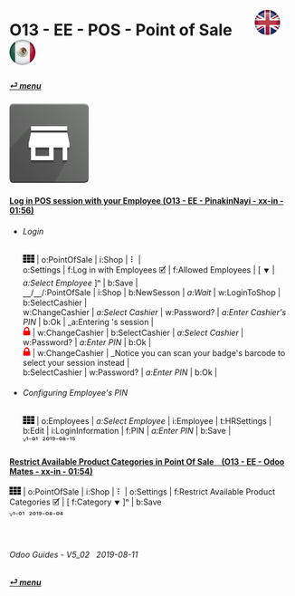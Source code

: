 # O13 - EE - POS - Point of Sale &nbsp;&nbsp;&nbsp;&nbsp; [![en-uk](/doc/img/flg/en-uk-flg-btn-sml.png)](/en-uk/o13/ee/pos/en-uk-o13-ee-pos-guides.md) [ ![es-mx](/doc/img/flg/es-mx-flg-btn-sml.png)](/es-mx/o13/ee/pos/es-mx-o13-ee-pos-guides.md)
#### [_&#x23CE; menu_](/en-uk/o13/ee/en-uk-o13-ee-guides-menu.md "Back to EE menu")  
### ![pos](/doc/img/app/big/pos.png)
[ⱽ¹²³⁴⁵⁶⁷⁸⁹⁰⁻]: # (ⱽ¹²³⁴⁵⁶⁷⁸⁹⁰⁻)

#### [Log in POS session with your Employee (O13 - EE - PinakinNayi - xx-in - 01:56)](https://youtube.com/embed/gwsAU0U6eOQ?autoplay=1&start=0&end=0&rel=0)  
- ###### Login
  ![apps](/doc/img/apps.png) | o:PointOfSale | i:Shop | &#x2807; |  
  o:Settings | f:Log in with Employees &#x1F5F9; | f:Allowed Employees | \[ &#x2BC6; | _a:Select Employee_ ]&#x207F; | b:Save |  
  &#x23BD;/&#x23BD;/:PointOfSale | i:Shop | b:NewSesson | _a:Wait_ | w:LoginToShop | b:SelectCashier |  
  w:ChangeCashier | _a:Select Cashier_ | w:Password? | _a:Enter Cashier's PIN_ | b:Ok | _a:Entering 's session |  
  ![lock_icon_small](/doc/img/lock_icon_small.png) | w:ChangeCashier | b:SelectCashier | _a:Select Cashier_ | w:Password? | _a:Enter PIN_ | b:Ok |  
  ![lock_icon_small](/doc/img/lock_icon_small.png) | w:ChangeCashier | _Notice you can scan your badge's barcode to select your session instead |  
  b:SelectCashier | w:Password? | _a:Enter PIN_ | b:Ok |  
- ###### Configuring Employee's PIN
  ![apps](/doc/img/apps.png) | o:Employees | _a:Select Employee_ | i:Employee | t:HRSettings |  
  b:Edit | i:LoginInformation | f:PIN | _a:Enter PIN_ | b:Save |  
  ⱽ¹⁻⁰¹ &nbsp;²⁰¹⁹⁻⁰⁸⁻¹⁵

[Login with Employee - Reviewed but duplicated]: # (EO-j2h2AUw4)  

#### [Restrict Available Product Categories in Point Of Sale &nbsp;&nbsp; (O13 - EE - Odoo Mates - xx-in - 01:54)](https://youtube.com/embed/Nmafl3gA8aI?autoplay=1&start=0&end=0&rel=0)  
![apps](/doc/img/apps.png) | o:PointOfSale | i:Shop | &#x2807; | o:Settings | f:Restrict Available Product Categories &#x1F5F9; | \[ f:Category &#x2BC6; \]&#x207F; | b:Save  
ⱽ¹⁻⁰¹ &nbsp;²⁰¹⁹⁻⁰⁸⁻⁰⁴

<br>

###### Odoo Guides - V5_02 &nbsp; 2019-08-11  
**[_&#x23CE; menu_](/en-uk/o13/ee/en-uk-o13-ee-guides-menu.md)**  
